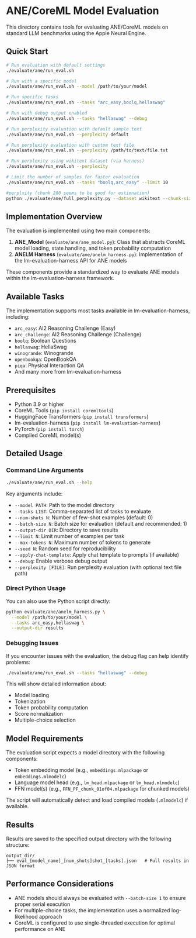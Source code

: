 # ANE/CoreML Model Evaluation

This directory contains tools for evaluating ANE/CoreML models on standard LLM benchmarks using the Apple Neural Engine.

## Quick Start

```bash
# Run evaluation with default settings
./evaluate/ane/run_eval.sh

# Run with a specific model
./evaluate/ane/run_eval.sh --model /path/to/your/model

# Run specific tasks
./evaluate/ane/run_eval.sh --tasks "arc_easy,boolq,hellaswag"

# Run with debug output enabled
./evaluate/ane/run_eval.sh --tasks "hellaswag" --debug

# Run perplexity evaluation with default sample text
./evaluate/ane/run_eval.sh --perplexity default

# Run perplexity evaluation with custom text file
./evaluate/ane/run_eval.sh --perplexity /path/to/text/file.txt

# Run perplexity using wikitext dataset (via harness)
./evaluate/ane/run_eval.sh --perplexity

# Limit the number of samples for faster evaluation
./evaluate/ane/run_eval.sh --tasks "boolq,arc_easy" --limit 10

#perplxity (chunk 200 seems to be good for estimnation)
python ./evaluate/ane/full_perplexity.py --dataset wikitext --chunk-size 200 --max-chunks 10 --subset-size 200
```

## Implementation Overview

The evaluation is implemented using two main components:

1. **ANE_Model** (`evaluate/ane/ane_model.py`): Class that abstracts CoreML model loading, state handling, and token probability computation
2. **ANELM Harness** (`evaluate/ane/anelm_harness.py`): Implementation of the lm-evaluation-harness API for ANE models

These components provide a standardized way to evaluate ANE models within the lm-evaluation-harness framework.

## Available Tasks

The implementation supports most tasks available in lm-evaluation-harness, including:

- `arc_easy`: AI2 Reasoning Challenge (Easy)
- `arc_challenge`: AI2 Reasoning Challenge (Challenge)
- `boolq`: Boolean Questions
- `hellaswag`: HellaSwag 
- `winogrande`: Winogrande
- `openbookqa`: OpenBookQA
- `piqa`: Physical Interaction QA
- And many more from lm-evaluation-harness

## Prerequisites

- Python 3.9 or higher
- CoreML Tools (`pip install coremltools`)
- HuggingFace Transformers (`pip install transformers`)
- lm-evaluation-harness (`pip install lm-evaluation-harness`)
- PyTorch (`pip install torch`)
- Compiled CoreML model(s)

## Detailed Usage

### Command Line Arguments

```bash
./evaluate/ane/run_eval.sh --help
```

Key arguments include:

- `--model PATH`: Path to the model directory
- `--tasks LIST`: Comma-separated list of tasks to evaluate
- `--num-shots N`: Number of few-shot examples (default: 0)
- `--batch-size N`: Batch size for evaluation (default and recommended: 1)
- `--output-dir DIR`: Directory to save results
- `--limit N`: Limit number of examples per task
- `--max-tokens N`: Maximum number of tokens to generate
- `--seed N`: Random seed for reproducibility
- `--apply-chat-template`: Apply chat template to prompts (if available)
- `--debug`: Enable verbose debug output
- `--perplexity [FILE]`: Run perplexity evaluation (with optional text file path)

### Direct Python Usage

You can also use the Python script directly:

```bash
python evaluate/ane/anelm_harness.py \
  --model /path/to/your/model \
  --tasks arc_easy,hellaswag \
  --output-dir results
```

### Debugging Issues

If you encounter issues with the evaluation, the debug flag can help identify problems:

```bash
./evaluate/ane/run_eval.sh --tasks "hellaswag" --debug
```

This will show detailed information about:
- Model loading
- Tokenization
- Token probability computation
- Score normalization
- Multiple-choice selection

## Model Requirements

The evaluation script expects a model directory with the following components:

- Token embedding model (e.g., `embeddings.mlpackage` or `embeddings.mlmodelc`)
- Language model head (e.g., `lm_head.mlpackage` or `lm_head.mlmodelc`)
- FFN model(s) (e.g., `FFN_PF_chunk_01of04.mlpackage` for chunked models)

The script will automatically detect and load compiled models (`.mlmodelc`) if available.

## Results

Results are saved to the specified output directory with the following structure:

```
output_dir/
├── eval_[model_name]_[num_shots]shot_[tasks].json   # Full results in JSON format
```

## Performance Considerations

- ANE models should always be evaluated with `--batch-size 1` to ensure proper serial execution
- For multiple-choice tasks, the implementation uses a normalized log-likelihood approach
- CoreML is configured to use single-threaded execution for optimal performance on ANE 